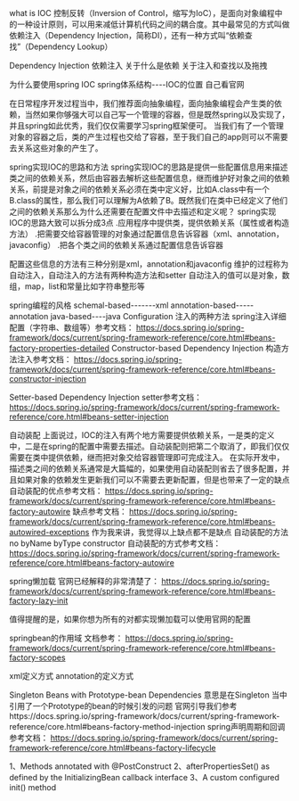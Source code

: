 what is IOC
控制反转（Inversion of Control，缩写为IoC），是面向对象编程中的一种设计原则，可以用来减低计算机代码之间的耦合度。其中最常见的方式叫做依赖注入（Dependency Injection，简称DI），还有一种方式叫“依赖查找”（Dependency Lookup）

Dependency Injection
依赖注入
关于什么是依赖
关于注入和查找以及拖拽

为什么要使用spring IOC
spring体系结构----IOC的位置 自己看官网

在日常程序开发过程当中，我们推荐面向抽象编程，面向抽象编程会产生类的依赖，当然如果你够强大可以自己写一个管理的容器，但是既然spring以及实现了，并且spring如此优秀，我们仅仅需要学习spring框架便可。
当我们有了一个管理对象的容器之后，类的产生过程也交给了容器，至于我们自己的app则可以不需要去关系这些对象的产生了。

spring实现IOC的思路和方法
spring实现IOC的思路是提供一些配置信息用来描述类之间的依赖关系，然后由容器去解析这些配置信息，继而维护好对象之间的依赖关系，前提是对象之间的依赖关系必须在类中定义好，比如A.class中有一个B.class的属性，那么我们可以理解为A依赖了B。既然我们在类中已经定义了他们之间的依赖关系那么为什么还需要在配置文件中去描述和定义呢？
spring实现IOC的思路大致可以拆分成3点
.应用程序中提供类，提供依赖关系（属性或者构造方法）
.把需要交给容器管理的对象通过配置信息告诉容器（xml、annotation，javaconfig）
.把各个类之间的依赖关系通过配置信息告诉容器

配置这些信息的方法有三种分别是xml，annotation和javaconfig
维护的过程称为自动注入，自动注入的方法有两种构造方法和setter
自动注入的值可以是对象，数组，map，list和常量比如字符串整形等

spring编程的风格
schemal-based-------xml
annotation-based-----annotation
java-based----java Configuration
注入的两种方法
spring注入详细配置（字符串、数组等）参考文档：
https://docs.spring.io/spring-framework/docs/current/spring-framework-reference/core.html#beans-factory-properties-detailed
Constructor-based Dependency Injection
构造方法注入参考文档：
https://docs.spring.io/spring-framework/docs/current/spring-framework-reference/core.html#beans-constructor-injection



Setter-based Dependency Injection
setter参考文档：
https://docs.spring.io/spring-framework/docs/current/spring-framework-reference/core.html#beans-setter-injection


自动装配
上面说过，IOC的注入有两个地方需要提供依赖关系，一是类的定义中，二是在spring的配置中需要去描述。自动装配则把第二个取消了，即我们仅仅需要在类中提供依赖，继而把对象交给容器管理即可完成注入。
在实际开发中，描述类之间的依赖关系通常是大篇幅的，如果使用自动装配则省去了很多配置，并且如果对象的依赖发生更新我们可以不需要去更新配置，但是也带来了一定的缺点
自动装配的优点参考文档：
https://docs.spring.io/spring-framework/docs/current/spring-framework-reference/core.html#beans-factory-autowire
缺点参考文档：
https://docs.spring.io/spring-framework/docs/current/spring-framework-reference/core.html#beans-autowired-exceptions
作为我来讲，我觉得以上缺点都不是缺点
自动装配的方法
no
byName
byType
constructor
自动装配的方式参考文档：
https://docs.spring.io/spring-framework/docs/current/spring-framework-reference/core.html#beans-factory-autowire

spring懒加载
官网已经解释的非常清楚了：
https://docs.spring.io/spring-framework/docs/current/spring-framework-reference/core.html#beans-factory-lazy-init

值得提醒的是，如果你想为所有的对都实现懒加载可以使用官网的配置

springbean的作用域
文档参考：
https://docs.spring.io/spring-framework/docs/current/spring-framework-reference/core.html#beans-factory-scopes


xml定义方式
<bean id="accountService" class="com.something.DefaultAccountService" scope="singleton"/>
annotation的定义方式




Singleton Beans with Prototype-bean Dependencies
意思是在Singleton 当中引用了一个Prototype的bean的时候引发的问题
官网引导我们参考https://docs.spring.io/spring-framework/docs/current/spring-framework-reference/core.html#beans-factory-method-injection
spring声明周期和回调
参考文档：
https://docs.spring.io/spring-framework/docs/current/spring-framework-reference/core.html#beans-factory-lifecycle

1、Methods annotated with @PostConstruct
2、afterPropertiesSet() as defined by the InitializingBean callback interface
3、A custom configured init() method

